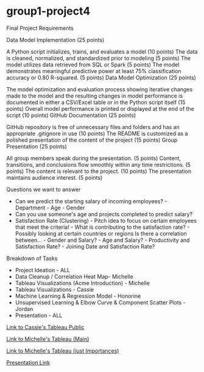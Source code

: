 # group1-project4
Final Project 
Requirements

Data Model Implementation (25 points)

A Python script initializes, trains, and evaluates a model (10 points)
The data is cleaned, normalized, and standardized prior to modeling (5 points)
The model utilizes data retrieved from SQL or Spark (5 points)
The model demonstrates meaningful predictive power at least 75% classification accuracy or 0.80 R-squared. (5 points)
Data Model Optimization (25 points)

The model optimization and evaluation process showing iterative changes made to the model and the resulting changes in model performance is documented in either a CSV/Excel table or in the Python script itself (15 points)
Overall model performance is printed or displayed at the end of the script (10 points)
GitHub Documentation (25 points)

GitHub repository is free of unnecessary files and folders and has an appropriate .gitignore in use (10 points)
The README is customized as a polished presentation of the content of the project (15 points)
Group Presentation (25 points)

All group members speak during the presentation. (5 points)
Content, transitions, and conclusions flow smoothly within any time restrictions. (5 points)
The content is relevant to the project. (10 points)
The presentation maintains audience interest. (5 points)

Questions we want to answer

- Can we predict the starting salary of incoming employees?
        - Department
        - Age
        - Gender
- Can you use someone's age and projects completed to predict salary?
- Satisfaction Rate (Clustering)
         - Pitch idea to focus on certain employees that meet the criteria!
         - What is contributing to the satisfaction rate?
         - Possibly looking at certain countries or regions
Is there a correlation between…
         - Gender and Salary?
         - Age and Salary?
         - Productivity and Satisfaction Rate?
         - Joining Date and Satisfaction Rate?


Breakdown of Tasks

- Project Ideation - ALL
- Data Cleanup / Correlation Heat Map- Michelle 
- Tableau Visualizations (Acme Introduction) - Michelle
- Tableau Visualizations - Cassie 
- Machine Learning & Regression Model - Honorine
- Unsupervised Learning & Elbow Curve & Component Scatter Plots - Jordan
- Presentation - ALL


[Link to Cassie's Tableau Public](https://public.tableau.com/app/profile/cassie.mayer/viz/Project4wDash/Dashboard1?publish=yes)

[Link to Michelle's Tableau (Main)](https://public.tableau.com/views/Project4_16929254745340/AcmeInc_Introduction?:language=en-GB&:display_count=n&:origin=viz_share_link)

[Link to Michelle's Tableau (just Importances)](https://public.tableau.com/views/Project4importances/Sheet1?:language=en-GB&:display_count=n&:origin=viz_share_link)

[Presentation Link](https://docs.google.com/presentation/d/11cyWEHL2Gmxp4KT09B0hbcJM3gVSUFbc6CVdxJ2u6r8/edit?usp=sharing)


